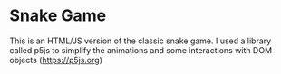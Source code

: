 # Snake Game
This is an HTML/JS version of the classic snake game.
I used a library called p5js to simplify the animations and some interactions with DOM objects
(https://p5js.org)

